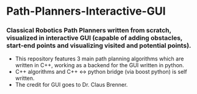 # Path-Planners-Interactive-GUI

###  Classical Robotics Path Planners written from scratch, visualized in interactive GUI (capable of adding obstacles, start-end points and visualizing visited and potential points).
* This repository features 3 main path planning algorithms which are written in C++, working as a backend for the GUI written in python.
* C++ algorithms and C++ <-> python bridge (via boost python) is self written.
* The credit for GUI goes to Dr. Claus Brenner.
